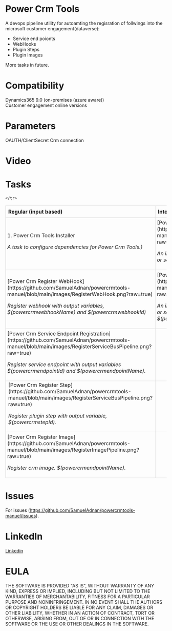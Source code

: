 # Power Crm Tools
A devops pipeline utility for autoamting the regisration of follwings into the microsoft customer engagement(dataverse):
<ul><li>Service end poionts</li><li>WebHooks</li><li>Plugin Steps</li><li>Plugin Images</li></ul>

More tasks in future.

# Compatibility
Dynamics365 9.0 (on-premises (azure aware)) <br />
Customer engagement online versions

# Parameters
OAUTH/ClientSecret Crm connection<br />

# Video


# Tasks

<table style="width: 100%;border-collapse: collapse;">
  <tr style="border: 1px solid #dddddd; text-align: left;padding: 8px;">
    <th style="border: 1px solid #dddddd; text-align: left;padding: 8px;">Regular (input based)</th>
    <th style="border: 1px solid #dddddd; text-align: left;padding: 8px;">Interactive-WebAPI (selection based)</th>

  </tr>
  <tr style="border: 1px solid #dddddd; text-align: left;">
    <td style="border: 1px solid #dddddd; text-align: left;padding: 5px;">1. Power Crm Tools Installer <p style="font-style:italic;">A task to configure dependencies for Power Crm Tools.)</p></td>
        <td style="border: 1px solid #dddddd; text-align: left;padding: 5px;">[Power Crm Tools WebAPI Installer](https://github.com/SamuelAdnan/powercrmtools-manuel/blob/main/images/webapiinstaller.png?raw=true)<p style="font-style:italic;">An interactive UI task to register step to webhook or service endpoint.</p></td>
  
  </tr>
  
  <tr style="border: 1px solid #dddddd; text-align: left;padding: 5px;">
    <td style="border: 1px solid #dddddd; text-align: left;padding: 5px;">[Power Crm Register WebHook](https://github.com/SamuelAdnan/powercrmtools-manuel/blob/main/images/RegisterWebHook.png?raw=true)<p style="font-style:italic;"> Register webhook with output variables, $(powercrmwebhookName) and $(powercrmwebhookId)</p></td>
        <td style="border: 1px solid #dddddd; text-align: left;padding: 5px;">[Power Crm WebAPI Register Step](https://github.com/SamuelAdnan/powercrmtools-manuel/blob/main/images/webapisteps.png?raw=true)<p style="font-style:italic;"> An interactive UI task to register step to webhook or service endpoint with output variable, $(powercrmstepId)..
</p></td>
    
  </tr>
  <tr  style="border: 1px solid #dddddd; text-align: left;padding: 5px;">
    <td style="border: 1px solid #dddddd; text-align: left;padding: 5px;">[Power Crm Service Endpoint Registration](https://github.com/SamuelAdnan/powercrmtools-manuel/blob/main/images/RegisterServiceBusPipeline.png?raw=true)<p style="font-style:italic;">Register service endpoint with output variables $(powercrmendpointId) and $(powercrmendpointName).
 </p></td>
<td></td>
    
  </tr>
  
    </tr>
  <tr  style="border: 1px solid #dddddd; text-align: left;;">
  <td style="border: 1px solid #dddddd; text-align: left;;">[Power Crm Register Step](https://github.com/SamuelAdnan/powercrmtools-manuel/blob/main/images/RegisterServiceBusPipeline.png?raw=true)<p style="font-style:italic;"> Register plugin step with output variable, $(powercrmstepId).
</p></td>
 <td></td>
   </tr>
  
  
  <tr  style="border: 1px solid #dddddd; text-align: left;padding: 5px;">
   <td style="border: 1px solid #dddddd; text-align: left;padding: 5px;">[Power Crm Register Image](https://github.com/SamuelAdnan/powercrmtools-manuel/blob/main/images/RegisterImagePipeline.png?raw=true)<p style="font-style:italic;">Register crm image. $(powercrmendpointName).
 </p></td>
 <td></td>
  
</table>

# Issues
For issues (https://github.com/SamuelAdnan/powercrmtools-manuel/issues).


# LinkedIn
[Linkedin](https://www.linkedin.com/in/adnan-samuel-16659418/)


# EULA
THE SOFTWARE IS PROVIDED "AS IS", WITHOUT WARRANTY OF ANY KIND, EXPRESS OR IMPLIED, INCLUDING BUT NOT LIMITED TO THE WARRANTIES OF MERCHANTABILITY, FITNESS FOR A PARTICULAR PURPOSE AND NONINFRINGEMENT. IN NO EVENT SHALL THE AUTHORS OR COPYRIGHT HOLDERS BE LIABLE FOR ANY CLAIM, DAMAGES OR OTHER LIABILITY, WHETHER IN AN ACTION OF CONTRACT, TORT OR OTHERWISE, ARISING FROM, OUT OF OR IN CONNECTION WITH THE SOFTWARE OR THE USE OR OTHER DEALINGS IN THE SOFTWARE.

